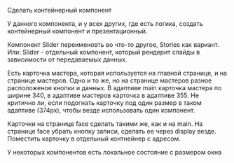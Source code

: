 Сделать контейнерный компонент

У данного компонента, и у всех других, где есть логика, создать контейнерный компонент и презентационный.

Компонент Slider переименовть во что-то другое, Stories как вариант. Или:
Slider - отдельный компонент, который рендерит слайды в зависимости от передаваемых данных.

Есть карточка мастера, которая используется на главной странице, и на странице мастеров. Одно и то же, но на странице мастеров разное расположеное кнопки и данных.
В адаптиве main карточка мастера по ширине 340, в адаптиве мастеров карточка в адатпиве 355. Не критично ли, если подогнать карточку под один размер в таком адаптиве (374px), чтобы везде использовать один компонент.

Карточки на странице face сделать такими же, как и на main. На странице face убрать кнопку записи, сделать ее через display везде. Поместить карточку в отдельный контнейнер с адресом.

У некоторых компонентов есть локальное состояние с размером окна